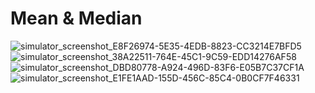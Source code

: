 # Mean & Median

![simulator_screenshot_E8F26974-5E35-4EDB-8823-CC3214E7BFD5](https://user-images.githubusercontent.com/110534543/182592033-a9cf5ddb-8780-46ac-820a-a8bdc6b7ddf3.png)
![simulator_screenshot_38A22511-764E-45C1-9C59-EDD14276AF58](https://user-images.githubusercontent.com/110534543/182592067-41c25142-d338-44a7-8b94-77c5c5bdb60d.png)
![simulator_screenshot_DBD80778-A924-496D-83F6-E05B7C37CF1A](https://user-images.githubusercontent.com/110534543/182592098-0a379703-a4e1-435d-9aa8-262a80ebca7c.png)
![simulator_screenshot_E1FE1AAD-155D-456C-85C4-0B0CF7F46331](https://user-images.githubusercontent.com/110534543/182592269-082d9be6-d261-442b-998b-18db63873373.png)
